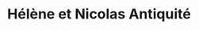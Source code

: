 ---
title: "Hélène et Nicolas Antiquité"
url: /eugenie-les-bains/helene-et-nicolas-antiquite/
shop: Antiquitäten
---